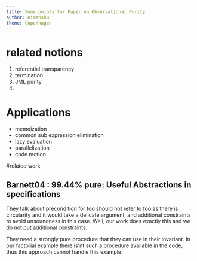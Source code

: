 ```yaml
---
title: Some points for Paper on Observational Purity
author: Himanshu
theme: Copenhagen
---
```


# related notions

1. referential transparency
2. termination
3. JML purity
4. 

# Applications
* memoization
* common sub expression elimination
* lazy evaluation
* parallelization
* code motion

#related work

## Barnett04 : 99.44% pure: Useful Abstractions in specifications

They talk about precondition for foo should not refer to foo as there
is circularity and it would take a delicate argument, and additional
constraints to avoid unsoundness in this case. Well, our work does
exactly this and we do not put additional constraints.

They need a strongly pure procedure that they can use in their
invariant. In our factorial example there is'nt such a procedure
available in the code, thus this approach cannot handle this example. 

